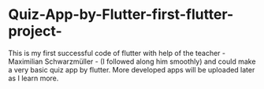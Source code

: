 # Quiz-App-by-Flutter-first-flutter-project-
This is my first successful code of flutter with help of the teacher - Maximilian Schwarzmüller -  (I followed along him smoothly) and could make a very basic quiz app by flutter. More developed apps will be uploaded later as I learn more.
